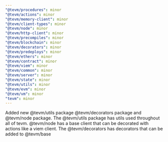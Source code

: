 ```yaml
---
"@tevm/procedures": minor
"@tevm/actions": minor
"@tevm/memory-client": minor
"@tevm/client-types": minor
"@tevm/node": minor
"@tevm/http-client": minor
"@tevm/precompiles": minor
"@tevm/blockchain": minor
"@tevm/decorators": minor
"@tevm/predeploys": minor
"@tevm/ethers": minor
"@tevm/contract": minor
"@tevm/viem": minor
"@tevm/common": minor
"@tevm/server": minor
"@tevm/state": minor
"@tevm/utils": minor
"@tevm/evm": minor
"@tevm/vm": minor
"tevm": minor
---
```


Added new @tevm/utils package @tevm/decorators package and @tevm/node package. The @tevm/utils package has utils used throughout all of tevm. @tevm/node has a base client that can be decorated with actions like a viem client. The @tevm/decorators has decorators that can be added to @tevm/base
